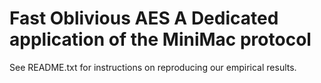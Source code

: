 Fast Oblivious AES
A Dedicated application of the MiniMac protocol
============================================================

See README.txt for instructions on reproducing our empirical results.

 